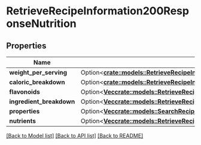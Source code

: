 # RetrieveRecipeInformation200ResponseNutrition

## Properties

Name | Type | Description | Notes
------------ | ------------- | ------------- | -------------
**weight_per_serving** | Option<[**crate::models::RetrieveRecipeInformation200ResponseNutritionWeightPerServing**](retrieveRecipeInformation_200_response_nutrition_weight_per_serving.md)> |  | [optional]
**caloric_breakdown** | Option<[**crate::models::RetrieveRecipeInformation200ResponseNutritionCaloricBreakdown**](retrieveRecipeInformation_200_response_nutrition_caloric_breakdown.md)> |  | [optional]
**flavonoids** | Option<[**Vec<crate::models::RetrieveRecipeInformation200ResponseNutritionFlavonoidsInner>**](retrieveRecipeInformation_200_response_nutrition_flavonoids_inner.md)> |  | [optional]
**ingredient_breakdown** | Option<[**Vec<crate::models::RetrieveRecipeInformation200ResponseNutritionIngredientBreakdownInner>**](retrieveRecipeInformation_200_response_nutrition_ingredient_breakdown_inner.md)> |  | [optional]
**properties** | Option<[**Vec<crate::models::SearchRecipes200ResponseRecipesInnerNutritionNutrientsInner>**](searchRecipes_200_response_recipes_inner_nutrition_nutrients_inner.md)> |  | [optional]
**nutrients** | Option<[**Vec<crate::models::RetrieveRecipeInformation200ResponseNutritionIngredientBreakdownInnerNutrientsInner>**](retrieveRecipeInformation_200_response_nutrition_ingredient_breakdown_inner_nutrients_inner.md)> |  | [optional]

[[Back to Model list]](../README.md#documentation-for-models) [[Back to API list]](../README.md#documentation-for-api-endpoints) [[Back to README]](../README.md)


